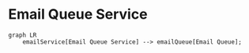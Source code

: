 # Email Queue Service


```mermaid
graph LR
    emailService[Email Queue Service] --> emailQueue[Email Queue];
   
```